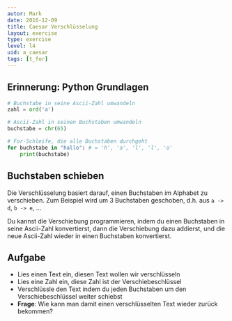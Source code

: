 ```yaml
---
autor: Mark  
date: 2016-12-09
title: Caesar Verschlüsselung
layout: exercise
type: exercise
level: l4
uid: a_caesar
tags: [t_for]
---
```


## Erinnerung: Python Grundlagen

```python
# Buchstabe in seine Ascii-Zahl umwandeln
zahl = ord('a')

# Ascii-Zahl in seinen Buchstaben umwandeln
buchstabe = chr(65)

# For-Schleife, die alle Buchstaben durchgeht
for buchstabe in "hallo": # = 'h', 'a', 'l', 'l', 'o'
    print(buchstabe)    
```

## Buchstaben schieben

Die Verschlüsselung basiert darauf, einen Buchstaben im Alphabet zu verschieben.
Zum Beispiel wird um 3 Buchstaben geschoben, d.h. aus `a -> d`, `b -> e`, ...

Du kannst die Verschiebung programmieren, indem du einen Buchstaben in seine Ascii-Zahl konvertierst,
dann die Verschiebung dazu addierst, und die neue Ascii-Zahl wieder in einen Buchstaben konvertierst.

## Aufgabe
- Lies einen Text ein, diesen Text wollen wir verschlüsseln
- Lies eine Zahl ein, diese Zahl ist der Verschiebeschlüssel
- Verschlüssle den Text indem du jeden Buchstaben um den Verschiebeschlüssel weiter schiebst
- **Frage**: Wie kann man damit einen verschlüsselten Text wieder zurück bekommen?
